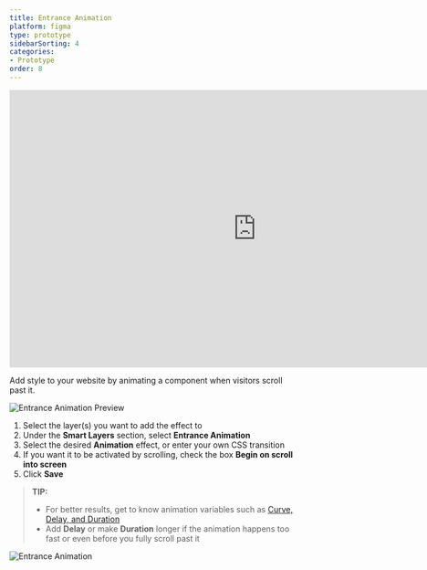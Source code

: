 ```yaml
---
title: Entrance Animation
platform: figma
type: prototype
sidebarSorting: 4
categories: 
- Prototype
order: 8
---
```

<iframe width="864" height="486" src="https://youtu.be/GAlb8hK9ry4" frameborder="0" allow="accelerometer; autoplay; encrypted-media; gyroscope; picture-in-picture" allowfullscreen></iframe>

Add style to your website by animating a component  when visitors scroll past it.

![Entrance Animation Preview](https://p46.f4.n0.cdn.getcloudapp.com/items/ApuAkRqL/Figma-Prototype-entrance%202%20ez%20gif.gif?v=6e7e5cdd05188404ee23afa5881c0d00 "Entrance Animation Preview")


1. Select the layer(s) you want to add the effect to
2. Under the **Smart Layers** section, select **Entrance Animation**
3. Select the desired **Animation** effect, or enter your own CSS transition
4. If you want it to be activated by scrolling, check the box **Begin on scroll into screen**
5. Click **Save**


>**TIP:** 
> - For better results, get to know animation variables such as [Curve, Delay, and Duration](https://support.animaapp.com/launchpad/animation-easing-curve-explained)
> - Add **Delay** or make **Duration** longer if the animation happens too fast or even before you fully scroll past it

![Entrance Animation](https://p46.f4.n0.cdn.getcloudapp.com/items/2Nu5yEoG/Figma-Prototype-entrance%20ez%20gif.gif?v=7e73da9e0ed974ca036fb71611bf47a7)

